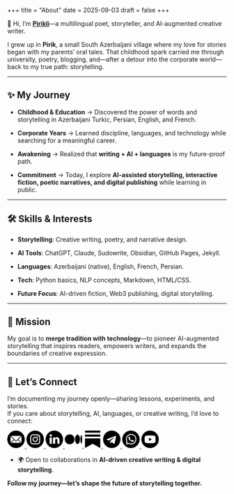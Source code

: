 +++
title = "About"
date = 2025-09-03
draft = false
+++

👋 Hi, I’m **[Pirikli](https://pirikli.substack.com/)**—a multilingual poet, storyteller, and AI-augmented creative writer.

I grew up in **Pirik**, a small South Azerbaijani village where my love for stories began with my parents’ oral tales. That childhood spark carried me through university, poetry, blogging, and—after a detour into the corporate world—back to my true path: storytelling.

---

## ✨ My Journey

- **Childhood & Education** → Discovered the power of words and storytelling in Azerbaijani Turkic, Persian, English, and French.
    
- **Corporate Years** → Learned discipline, languages, and technology while searching for a meaningful career.
    
- **Awakening** → Realized that **writing + AI + languages** is my future-proof path.
    
- **Commitment** → Today, I explore **AI-assisted storytelling, interactive fiction, poetic narratives, and digital publishing** while learning in public.
    

---

## 🛠️ Skills & Interests

- **Storytelling**: Creative writing, poetry, and narrative design.
    
- **AI Tools**: ChatGPT, Claude, Sudowrite, Obsidian, GitHub Pages, Jekyll.
    
- **Languages**: Azerbaijani (native), English, French, Persian.
    
- **Tech**: Python basics, NLP concepts, Markdown, HTML/CSS.
    
- **Future Focus**: AI-driven fiction, Web3 publishing, digital storytelling.
    

---

## 🚀 Mission

My goal is to **merge tradition with technology**—to pioneer AI-augmented storytelling that inspires readers, empowers writers, and expands the boundaries of creative expression.

---

## 🤝 Let’s Connect

I’m documenting my journey openly—sharing lessons, experiments, and stories.  
If you care about storytelling, AI, languages, or creative writing, I’d love to connect:
<div class="social-icons">
  <a href="mailto:pirikliartan@gmail.com" title="Email" target="_blank" rel="noopener">
    <img src="/icons/email.png" alt="Email" width="40" height="40">
  </a>
  <a href="https://instagram.com/pirikli_" title="Instagram" target="_blank" rel="noopener">
    <img src="/icons/instagram.png" alt="Instagram" width="40" height="40">
  </a>
  <a href="https://linkedin.com/in/pirikli" title="LinkedIn" target="_blank" rel="noopener">
    <img src="/icons/linkedin.png" alt="LinkedIn" width="40" height="40">
  </a>
  <a href="https://pirikli.medium.com/" title="Medium" target="_blank" rel="noopener">
    <img src="/icons/medium.png" alt="Medium" width="40" height="40">
  </a>
  <a href="https://pirikli.substack.com/" title="Substack" target="_blank" rel="noopener">
    <img src="/icons/substack.png" alt="Substack" width="40" height="40">
  </a>
  <a href="https://t.me/pirikli" title="Telegram" target="_blank" rel="noopener">
    <img src="/icons/telegram.png" alt="Telegram" width="40" height="40">
  </a>
  <a href="https://wa.me/+989145906951" title="WhatsApp" target="_blank" rel="noopener">
    <img src="/icons/whatsapp.png" alt="WhatsApp" width="40" height="40">
  </a>
  <a href="https://youtube.com/@pirikli" title="YouTube" target="_blank" rel="noopener">
    <img src="/icons/youtube.png" alt="YouTube" width="40" height="40">
  </a>
  </div>
    
- 🌍 Open to collaborations in **AI-driven creative writing & digital storytelling**.
    

**Follow my journey—let’s shape the future of storytelling together.**
